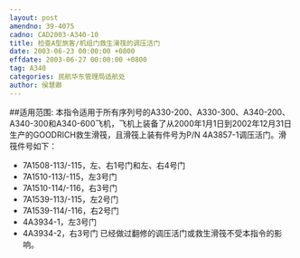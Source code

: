 ```yaml
---
layout: post
amendno: 39-4075
cadno: CAD2003-A340-10
title: 检查A型旅客/机组门救生滑筏的调压活门
date: 2003-06-23 00:00:00 +0800
effdate: 2003-06-27 00:00:00 +0800
tag: A340
categories: 民航华东管理局适航处
author: 侯慧卿
---
```


##适用范围:
本指令适用于所有序列号的A330-200、A330-300、A340-200、A340-300和A340-600飞机，飞机上装备了从2000年1月1日到2002年12月31日生产的GOODRICH救生滑筏，且滑筏上装有件号为P/N 4A3857-1调压活门。滑筏件号如下：
- 7A1508-113/-115，左、右1号门和左、右4号门
- 7A1510-113/-115，左3号门
- 7A1510-114/-116，右3号门
- 7A1539-113/-115，左2号门
- 7A1539-114/-116，右2号门
- 4A3934-1，左3号门
- 4A3934-2，右3号门     已经做过翻修的调压活门或救生滑筏不受本指令的影响。

